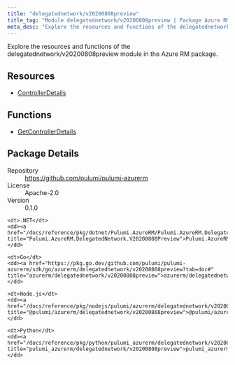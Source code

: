 ```yaml
---
title: "delegatednetwork/v20200808preview"
title_tag: "Module delegatednetwork/v20200808preview | Package Azure RM"
meta_desc: "Explore the resources and functions of the delegatednetwork/v20200808preview module in the Azure RM package."
---
```


<!-- WARNING: this file was generated by Pulumi Docs Generator. -->
<!-- Do not edit by hand unless you're certain you know what you are doing! -->

Explore the resources and functions of the delegatednetwork/v20200808preview module in the Azure RM package.

<h2 id="resources">Resources</h2>
<ul class="api">
    <li><a href="controllerdetails" title="ControllerDetails"><span class="symbol resource"></span>ControllerDetails</a></li>
</ul>

<h2 id="functions">Functions</h2>
<ul class="api">
    <li><a href="getcontrollerdetails" title="GetControllerDetails"><span class="symbol function"></span>GetControllerDetails</a></li>
</ul>

<h2 id="package-details">Package Details</h2>
<dl class="package-details">
	<dt>Repository</dt>
	<dd><a href="https://github.com/pulumi/pulumi-azurerm">https://github.com/pulumi/pulumi-azurerm</a></dd>
	<dt>License</dt>
	<dd>Apache-2.0</dd>
	<dt>Version</dt>
	<dd>0.1.0</dd>
</dl>



<dl class="tabular">

    <dt>.NET</dt>
    <dd><a href="/docs/reference/pkg/dotnet/Pulumi.AzureRM/Pulumi.AzureRM.DelegatedNetwork.V20200808Preview.html" title="Pulumi.AzureRM.DelegatedNetwork.V20200808Preview">Pulumi.AzureRM.DelegatedNetwork.V20200808Preview</a></dd>

    <dt>Go</dt>
    <dd><a href="https://pkg.go.dev/github.com/pulumi/pulumi-azurerm/sdk/go/azurerm/delegatednetwork/v20200808preview?tab=doc#" title="azurerm/delegatednetwork/v20200808preview">azurerm/delegatednetwork/v20200808preview</a></dd>

    <dt>Node.js</dt>
    <dd><a href="/docs/reference/pkg/nodejs/pulumi/azurerm/delegatednetwork/v20200808preview/#" title="@pulumi/azurerm/delegatednetwork/v20200808preview">@pulumi/azurerm/delegatednetwork/v20200808preview</a></dd>

    <dt>Python</dt>
    <dd><a href="/docs/reference/pkg/python/pulumi_azurerm/delegatednetwork/v20200808preview" title="pulumi_azurerm/delegatednetwork/v20200808preview">pulumi_azurerm/delegatednetwork/v20200808preview</a></dd>

</dl>

